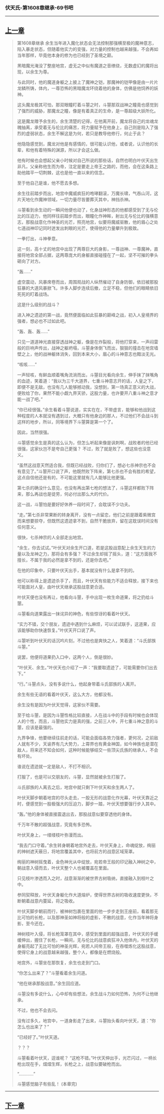 ### 伏天氏-第1608章继承-69书吧

--------
[上一章](./716d3cdee38e38db81d1845af70e769b.md)
--------


>
>
>
>第1608章继承
>余生当年进入魔化状态会无法控制那强横至极的魔神意志，陷入暴走状态，但随着他实力的变强，对力量的控制也越来越强，不会再如当年那样，毕竟他本身的修为也已经到了圣境之巅。
>
>黑暗魔光淹没了整座地宫，虚无之中似有魔道之音缭绕，无数虚幻的魔将出现，以余生为尊。
>
>与此同时，他的魔道身躯之上披上了魔神之铠，那魔神的铠甲像是由一片片龙鳞所铸，体内，一尊恐怖的黑暗魔龙环绕着他的身体，仿佛是他饲养的妖神。
>
>这头魔龙极其可怕，那双眼瞳盯着斗曌之时，斗曌那双战神之瞳竟也感觉到了强烈的威胁，那魔龙之瞳，像是有着真正的生命，是一尊超级大妖所化。
>
>这是魔龙赠予余生的，余生清楚的记得，在他离开前，魔龙将自己的龙魂龙魄抽离，承受着无与伦比的痛苦，将力量赋予在他身上，自己则是陷入了强烈的虚弱状态，余生不解这是为何，若只是教导他修行，何止于此？
>
>他隐隐感觉到，魔龙对他是有感情的，很可能认识他，或者说，认识他的长辈，和他有着特殊的渊源，所以才会这么做。
>
>他有时候也会想起父亲小时候对自己所说的那些话，自然也明白叶伏天出生非凡，父亲称他生而为帝，注定是要走上帝王之路的，而他，会在这条路上助他踏平一切荆棘，这也是他一直以来的信念。
>
>至于他自己是谁，他不愿去多想。
>
>余生往前踏步而出，地宫中魔威疯狂的咆哮翻滚，万魔长啸，气吞山河，这片天地化作魔神领域，一切力量尽皆要葬灭其中，神挡杀神。
>
>斗曌看到余生动的一瞬间他便也动了，化身战神形态的他都感受到了无与伦比的压迫力，他同样往前踏步而出，眼瞳化作神眸，射出无与伦比的强横意志，那股战意化作神圣的光芒，照亮地宫，似要将魔威驱散，他的眉心之处七道战神印记同时迸发出刺眼的光芒，使得他的力量攀升到极致。
>
>一拳打出，斗神拳意。
>
>这一刻，高十丈的地宫中出现了两尊巨大的身影，一尊战神、一尊魔神，直接将地宫全部占据，这两尊庞大的身躯直接碰撞在了一起，坚不可摧的拳头砸向了对方。
>
>“轰……”
>
>虚空震动，风暴席卷而出，周围观战的人纵然催动了自身防御，依旧被那股狂暴的大道风暴掀飞，许多人脚步连续后撤，立足不稳，但他们的眼睛依旧死死的盯着战场。
>
>这是什么级别的战斗？
>
>进入神之遗迹的第一战，竟然便面临如此狂暴的巅峰之战，初入人皇境界的强者，想必也不过如此吧。
>
>“轰、轰、轰……”
>
>只见一道道神光直接穿透战神之躯，像是在炸裂般，将他打穿来，一声闷雷般的巨响声传出，战神之躯坍塌，斗曌身体倒飞而出，狠狠的撞击在地宫墙壁之上，他的战神躯体消失，回到本来大小，眉心的斗神意志也黯淡无光。
>
>“咳咳……”
>
>一声轻咳，有鲜血顺着嘴角流淌而出，斗曌目光看向余生，伸手抹了抹嘴角的血迹，笑着道：“我以为三千大道界，七重斗神意志开的话，人皇之下，即便不是无敌，也没有几人能够撼动我，没想到，第一场真正意义的大战，便败给了你，果然不能小觑九界天骄，这股力量，也许要开八重斗神之意才能一战了吧。”
>
>“你已经很强。”余生看着斗曌说道，实实在在，不带虚言，能够和他战到这种程度的人本就没有遇到过，大概只有他身边的那人，不过他们不会战斗到这样的地步，所以，同等境界下斗曌算是第一个了。
>
>因此，当然很强。
>
>斗曌感觉余生是真的这么认为，但怎么听起来像是讽刺啊，战败者的他已经很强，这家伙岂不是夸自己更强？
>不过，败了就是败了，想这些也没意义。
>
>“虽然这战意天然适合我，但既已经战败，归你们了，想必七杀神宗也不会有意见了。”斗曌开口说了声，他既然败下阵来，第七杀也不会有胜的希望，这点自信他还是有的，不可能这里就有几人能够比他更强。
>
>第七杀的确没什么意见，也没有再出第七枪的想法了，斗曌这样都败下阵来，那么再战也是徒劳，何必付出那么大的代价。
>
>这一战，斗曌怕是要好好休养一段时间了，会耽误不少功夫。
>
>“走。”第七杀非常果断的转身离开，没有一点留恋，他们之前是跟着紫微宫而来想要掠夺，但既然这遗迹拿不到，自然干脆放弃，留在这耽误时间没有任何意义。
>
>很快，七杀神宗的人全部走出地宫。
>
>“余生，你去试试。”叶伏天对余生开口道，若是这股战意配上余生天生的力量以及龙神之力，那将会有多强？
>不过余生却摇了摇头，道：“这方面我不擅长，不属于我的必然是拿不到的，还是你去吧。”
>
>在他的印象中，只要叶伏天出手，基本就没有什么是拿不到的。
>
>他可以称得上是遗迹杀手了，而且，叶伏天有些能力不适合释放，接下来也可能面对人皇，由叶伏天继承这股战意更合适。
>
>叶伏天便也没有再让，他看向斗曌，手中出现一枚生命道果，将之扔给斗曌。
>
>斗曌看向道果露出一抹诧异的神色，有些惊讶的看着叶伏天。
>
>“实力不错，交个朋友，遗迹中遇到什么麻烦，可以试试联手，这道果，应该能够助你快速恢复。”叶伏天开口说了声。
>
>斗曌听到叶伏天的话沉吟片刻，不过他也是爽快之人，笑着道：“斗氏部族斗曌。”
>
>说罢，他便将道果扔入口中，这两个人，倒是很妙。
>
>“叶伏天、余生。”叶伏天也介绍了一声：“我要取遗迹了，可能需要你们出去下。”
>
>“行。”斗曌点头，没有多说什么，他起身带着斗氏部族的人离开。
>
>余生有些无语的看着叶伏天，这么大方，他都没有。
>
>余生没有是因为叶伏天觉得，这家伙不需要。
>
>至于给斗曌，是因为斗曌性格比较直接，人在战斗中的手段有时候也会体现人的个性，而且，斗曌他实力是真的强，之前三人中，开七重斗神之意的斗曌，应该是最强的。
>
>九界争锋，他要继续往前走的话，可能会面临各势力强者，更何况，之前敌人就有不少，天谕界有几大势力，上霄界也有黄金神国，如今神族也是潜在敌人，将来还不知会如何，这种时候能够结交一些顶尖氏族的继承人，不会有坏处。
>
>谁说在遗迹就一定是敌人，不打不相识。
>
>打服了，也是可以交朋友的，斗曌，显然就被余生打服了。
>
>斗氏部族的人离去之后，地宫中就只剩下叶伏天和余生两人了。
>
>叶伏天脚步朝着地宫的尽头走去，一股无形的战意化作光幕，叶伏天靠近之时，便感觉到一股极强大的压迫力，脚步一踏，叶伏天想要强行步入其中。
>
>“轰。”他的身体被直接震退出去，那股战意似要穿透他的身体。
>
>千万年不散的超强战意，究竟有多恐怖。
>
>叶伏天身上，一缕缕枝叶弥漫而出。
>
>“我去门口守着。”余生转身朝着地宫外走去，叶伏天身上，命魂绽放，绚丽的神树遮天蔽日，将地宫覆盖其中，也将前方的战意区域笼罩。
>
>绚丽的神树摇曳着，金色神光从中绽放，宛若帝王般的印记融入神树之中，朝战意入侵而去，叶伏天整个人也被覆盖在里面。
>
>只见枝叶渗透而入之时，战意渐渐的被世界古树吸纳，直接融入到枝叶之中。
>
>参同契释放，叶伏天身躯化作大道熔炉，使得世界古树的吸收速度更快，不断朝着战意内蔓延，将之吸收。
>
>叶伏天脚步朝前而行，被神树包裹在里面的他一步步走到王座前，看着那无比可怕的长枪，以及那神圣如神将般的虚影，不散的战意，化作当年神将身影，至今还在。
>
>神树枝叶入侵，将长枪笼罩在其中，感受到里面的超强战意，叶伏天的手缓缓伸出，握住了长枪，一瞬间，无与伦比的战意疯狂冲入他体内，叶伏天的身躯亮起了无比可怕的神圣光辉，宛若人间帝王般，在吞噬炼化这股战意，使得它身上的战意越来越强，整个人，都像是在燃烧般。
>
>地宫外，斗曌坐在那恢复，余生也走到门口。
>
>“你怎么出来了？”斗曌看着余生问道。
>
>“他在继承那股战意。”余生回应道。
>
>斗曌没有多说什么，心中却有些想法，余生战斗力如何恐怖，为何不让他继承。
>
>不过，他也不会去问。
>
>没有过多久，地宫中，一道身影走了出来，斗曌抬头看向叶伏天，道：“你怎么也出来了？”
>
>“已经好了。”叶伏天道。
>
>？？？
>
>斗曌看着叶伏天，逗谁呢？
>“这枪不错。”叶伏天伸出手，光芒闪过，一柄长枪出现在手，熠熠生辉，长枪之上，战意似要破枪而出。
>
>“…………”
>
>斗曌感觉脑子有些乱！
>(本章完)
>
>

--------
[下一章](./d970a2677da47310745d1d25c5c76744.md)
--------
